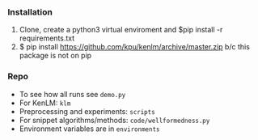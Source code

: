 ### Installation

1. Clone, create a python3 virtual enviroment and $pip install -r requirements.txt
2. $ pip install https://github.com/kpu/kenlm/archive/master.zip b/c this package is not on pip 

### Repo

- To see how all runs see `demo.py`
- For KenLM: `klm`
- Preprocessing and experiments: `scripts`
- For snippet algorithms/methods: `code/wellformedness.py`
- Environment variables are in `environments`
